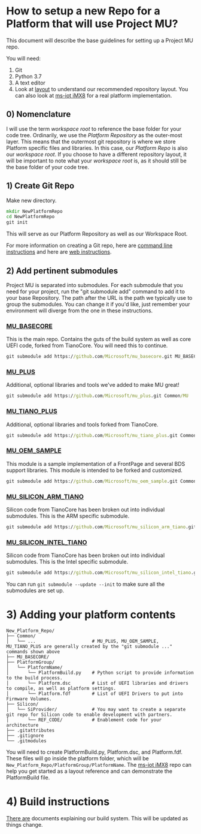 # How to setup a new Repo for a Platform that will use Project MU?

This document will describe the base guidelines for setting up a Project MU repo.

You will need:

1) Git
2) Python 3.7
3) A text editor
4) Look at [layout](../WhatAndWhy/layout.html) to understand our recommended repository layout. You can also look at [ms-iot iMX8](https://github.com/ms-iot/MU_PLATFORM_NXP) for a real platform implementation.

## 0) Nomenclature

I will use the term *workspace root* to reference the base folder for your code tree.
Ordinarily, we use the *Platform Repository* as the outer-most layer. This means that the outermost git repository is where we store Platform specific files and libraries. In this case, our *Platform Repo* is also our *workspace root*. If you choose to have a different repository layout, it will be important to note what your *workspace root* is, as it should still be the base folder of your code tree.

## 1) Create Git Repo

Make new directory.
```cmd
mkdir NewPlatformRepo
cd NewPlatformRepo
git init
```

This will serve as our Platform Repository as well as our Workspace Root.

For more information on creating a Git repo, here are [command line instructions](https://kbroman.org/github_tutorial/pages/init.html) and here are [web instructions](https://help.github.com/en/articles/create-a-repo).

## 2) Add pertinent submodules

Project MU is separated into submodules. For each submodule that you need for your project, run the "git submodule add" command to add it to your base Repository. The path after the URL is the path we typically use to group the submodules. You can change it if you'd like, just remember your environment will diverge from the one in these instructions.

### [MU_BASECORE](https://github.com/Microsoft/mu_basecore.git)

This is the main repo. Contains the guts of the build system as well as core UEFI code, forked from TianoCore. You will need this to continue.

```cmd
git submodule add https://github.com/Microsoft/mu_basecore.git MU_BASECORE
```

### [MU_PLUS](https://github.com/Microsoft/mu_plus.git)

Additional, optional libraries and tools we've added to make MU great!

```cmd
git submodule add https://github.com/Microsoft/mu_plus.git Common/MU
```

### [MU_TIANO_PLUS](https://github.com/Microsoft/mu_tiano_plus.git)

Additional, optional libraries and tools forked from TianoCore.

```cmd
git submodule add https://github.com/Microsoft/mu_tiano_plus.git Common/TIANO
```

### [MU_OEM_SAMPLE](https://github.com/Microsoft/mu_oem_sample.git)

This module is a sample implementation of a FrontPage and several BDS support libraries. This module is intended to be forked and customized.

```cmd
git submodule add https://github.com/Microsoft/mu_oem_sample.git Common/MU_OEM_SAMPLE
```

### [MU_SILICON_ARM_TIANO](https://github.com/Microsoft/mu_silicon_arm_tiano.git)

Silicon code from TianoCore has been broken out into individual submodules. This is the ARM specific submodule.

```cmd
git submodule add https://github.com/Microsoft/mu_silicon_arm_tiano.git Silicon/ARM/TIANO
```

### [MU_SILICON_INTEL_TIANO](https://github.com/Microsoft/mu_silicon_intel_tiano.git)

Silicon code from TianoCore has been broken out into individual submodules. This is the Intel specific submodule.

```cmd
git submodule add https://github.com/Microsoft/mu_silicon_intel_tiano.git Silicon/INTEL/TIANO
```

You can run `git submodule --update --init` to make sure all the submodules are set up.

# 3) Adding your platform contents

```
New_Platform_Repo/
├── Common/
│   └── ...                     # MU_PLUS, MU_OEM_SAMPLE, MU_TIANO_PLUS are generally created by the "git submodule ..." commands shown above
├── MU_BASECORE/
├── PlatformGroup/
│   └── PlatformName/
│       └── PlatformBuild.py    # Python script to provide information to the build process.
│       └── Platform.dsc        # List of UEFI libraries and drivers to compile, as well as platform settings.
│       └── Platform.fdf        # List of UEFI Drivers to put into Firmware Volumes.
├── Silicon/
│   └── SiProvider/             # You may want to create a separate git repo for Silicon code to enable development with partners.
│       └── REF_CODE/           # Enablement code for your architecture
├── .gitattributes
├── .gitignore
└── .gitmodules
```

You will need to create PlatformBuild.py, Platform.dsc, and Platform.fdf. These files will go inside the platform folder, which will be `New_Platform_Repo/PlatformGroup/PlatformName`. The [ms-iot iMX8](https://github.com/ms-iot/MU_PLATFORM_NXP) repo can help you get started as a layout reference and can demonstrate the PlatformBuild file.

# 4) Build instructions

[There are](https://microsoft.github.io/mu/CodeDevelopment/compile/#project-build-aka-platformbuild) documents explaining our build system. This will be updated as things change.